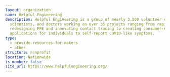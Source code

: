 ```yaml
---
layout: organization
name: Helpful Engineering
description: Helpful Engineering is a group of nearly 3,500 volunteer engineers,
  scientists, and doctors working on over 35 projects ranging from rapidly
  redesigning PPE and innovating contact tracing to creating consumer-end
  applications for individuals to self-report COVID-like symptoms.
type:
  - provide-resources-for-makers
  - other
structure: nonprofit
location: Nationwide
is_member: false
site_url: https://www.helpfulengineering.org/
---
```

